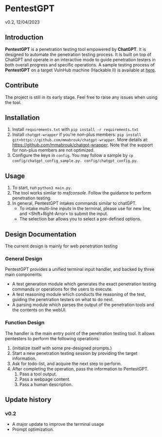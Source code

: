 # PentestGPT
v0.2, 12/04/2023

## Introduction
**PentestGPT** is a penetration testing tool empowered by **ChatGPT**. It is designed to automate the penetration testing process. It is built on top of ChatGPT and operate in an interactive mode to guide penetration testers in both overall progress and specific operations.
A sample testing process of **PentestGPT** on a target VulnHub machine (Hackable II) is available at [here](./resources/PentestGPT_Hackable2.pdf).


## Contribute
The project is still in its early stage. Feel free to raise any issues when using the tool. 

## Installation
1. Install `requirements.txt` with `pip install -r requirements.txt`
2. Install `chatgpt-wrapper` if you're non-plus members: `pip install git+https://github.com/mmabrouk/chatgpt-wrapper`. More details at: https://github.com/mmabrouk/chatgpt-wrapper. Note that the support for non-plus members are not optimized.
3. Configure the keys in `config`. You may follow a sample by `cp config/chatgpt_config_sample.py. config/chatgpt_config.py`.



## Usage
1. To start, run `python3 main.py`. 
2. The tool works similar to *msfconsole*. Follow the guidance to perform penetration testing. 
3. In general, PentestGPT intakes commands similar to chatGPT. 
   - To intake multi-line inputs in the terminal, please use <Enter> for new line, and <Shift+Right-Arror> to submit the input.
   - The selection bar allows you to select a pre-defined options.


## Design Documentation
The current design is mainly for web penetration testing

### General Design
PentestGPT provides a unified terminal input handler, and backed by three main components:
- A test generation module which generates the exact penetration testing commands or operations for the users to execute.
- A test reasoning module which conducts the reasoning of the test, guiding the penetration testers on what to do next.
- A parsing module which parses the output of the penetration tools and the contents on the webUI.

### Function Design
The handler is the main entry point of the penetration testing tool. It allows pentesters to perform the following operations:
1. (initialize itself with some pre-designed prompts.)
2. Start a new penetration testing session by providing the target information.
3. Ask for todo-list, and acquire the next step to perform.
4. After completing the operation, pass the information to PentestGPT.
   1. Pass a tool output.
   2. Pass a webpage content.
   3. Pass a human description.

## Update history
### v0.2
- A major update to improve the terminal usage
- Prompt optimization.
